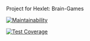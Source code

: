 Project for Hexlet: Brain-Games

[![Maintainability](https://api.codeclimate.com/v1/badges/1496a9d61fea445f35b4/maintainability)](https://codeclimate.com/github/johnalt/python-project-lvl1/maintainability)

[![Test Coverage](https://api.codeclimate.com/v1/badges/1496a9d61fea445f35b4/test_coverage)](https://codeclimate.com/github/johnalt/python-project-lvl1/test_coverage)


